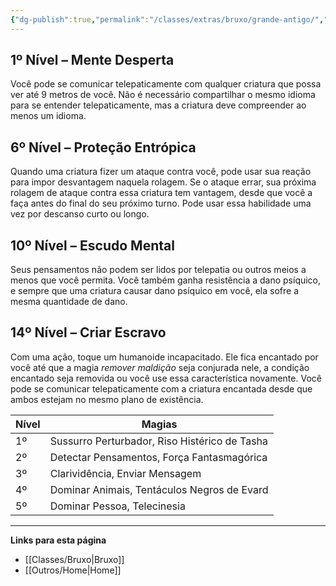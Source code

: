 ```yaml
---
{"dg-publish":true,"permalink":"/classes/extras/bruxo/grande-antigo/","tags":["Sub-Classes Feérico"]}
---
```



## 1º Nível – Mente Desperta
Você pode se comunicar telepaticamente com qualquer criatura que possa ver até 9 metros de você. Não é necessário compartilhar o mesmo idioma para se entender telepaticamente, mas a criatura deve compreender ao menos um idioma.

## 6º Nível – Proteção Entrópica
Quando uma criatura fizer um ataque contra você, pode usar sua reação para impor desvantagem naquela rolagem. Se o ataque errar, sua próxima rolagem de ataque contra essa criatura tem vantagem, desde que você a faça antes do final do seu próximo turno. Pode usar essa habilidade uma vez por descanso curto ou longo.

## 10º Nível – Escudo Mental
Seus pensamentos não podem ser lidos por telepatia ou outros meios a menos que você permita. Você também ganha resistência a dano psíquico, e sempre que uma criatura causar dano psíquico em você, ela sofre a mesma quantidade de dano.

## 14º Nível – Criar Escravo
Com uma ação, toque um humanoide incapacitado. Ele fica encantado por você até que a magia *remover maldição* seja conjurada nele, a condição encantado seja removida ou você use essa característica novamente. Você pode se comunicar telepaticamente com a criatura encantada desde que ambos estejam no mesmo plano de existência.

| **Nível** | **Magias**                         |
|-----------|------------------------------------|
| 1º        | Sussurro Perturbador, Riso Histérico de Tasha |
| 2º        | Detectar Pensamentos, Força Fantasmagórica |
| 3º        | Clarividência, Enviar Mensagem      |
| 4º        | Dominar Animais, Tentáculos Negros de Evard |
| 5º        | Dominar Pessoa, Telecinesia         |
___
**Links para esta página**  
- [[Classes/Bruxo\|Bruxo]]
- [[Outros/Home\|Home]]
